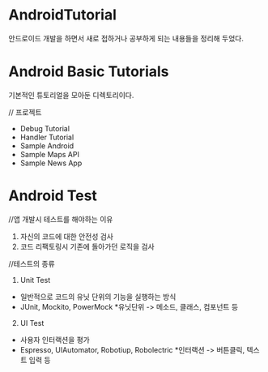# AndroidTutorial
안드로이드 개발을 하면서 새로 접하거나 공부하게 되는 내용들을 정리해 두었다. 

# Android Basic Tutorials
기본적인 튜토리얼을 모아둔 디렉토리이다. 

// 프로젝트 
- Debug Tutorial
- Handler Tutorial
- Sample Android
- Sample Maps API
- Sample News App 

# Android Test

//앱 개발시 테스트를 해야하는 이유
1) 자신의 코드에 대한 안전성 검사
2) 코드 리팩토링시 기존에 돌아가던 로직을 검사

//테스트의 종류 
1) Unit Test
- 일반적으로 코드의 유닛 단위의 기능을 실행하는 방식 
- JUnit, Mockito, PowerMock
*유닛단위 -> 메소드, 클래스, 컴포넌트 등 

2) UI Test
- 사용자 인터랙션을 평가 
- Espresso, UIAutomator, Robotiup, Robolectric 
*인터랙션 -> 버튼클릭, 텍스트 입력 등

